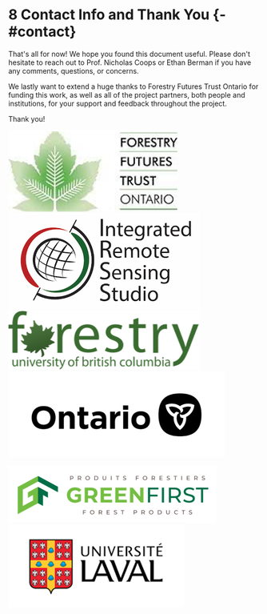 # **8** Contact Info and Thank You {-#contact}

That's all for now! We hope you found this document useful. Please don't hesitate to reach out to Prof. Nicholas Coops or Ethan Berman if you have any comments, questions, or concerns.

We lastly want to extend a huge thanks to Forestry Futures Trust Ontario for funding this work, as well as all of the project partners, both people and institutions, for your support and feedback throughout the project.

Thank you!

![](logo1.png)
![](logoirss.png)
![](logoubc.png)
![](logo2.png)

![](logo3.png)
![](logo4.png)
